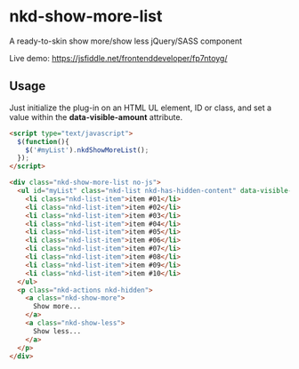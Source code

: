 # nkd-show-more-list
A ready-to-skin show more/show less jQuery/SASS component

Live demo: https://jsfiddle.net/frontenddeveloper/fp7ntoyg/

Usage
-----

Just initialize the plug-in on an HTML UL element, ID or class, and set a value within the **data-visible-amount** attribute.

```html
<script type="text/javascript">
  $(function(){
    $('#myList').nkdShowMoreList();
  });
</script>

<div class="nkd-show-more-list no-js">
  <ul id="myList" class="nkd-list nkd-has-hidden-content" data-visible-amount="4">
    <li class="nkd-list-item">item #01</li>
    <li class="nkd-list-item">item #02</li>
    <li class="nkd-list-item">item #03</li>
    <li class="nkd-list-item">item #04</li>
    <li class="nkd-list-item">item #05</li>
    <li class="nkd-list-item">item #06</li>
    <li class="nkd-list-item">item #07</li>
    <li class="nkd-list-item">item #08</li>
    <li class="nkd-list-item">item #09</li>
    <li class="nkd-list-item">item #10</li>    
  </ul>
  <p class="nkd-actions nkd-hidden">
    <a class="nkd-show-more">
      Show more...
    </a>
    <a class="nkd-show-less">
      Show less...
    </a>
  </p>
</div>
```

